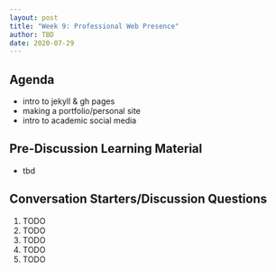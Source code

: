 ```yaml
---
layout: post
title: "Week 9: Professional Web Presence"
author: TBD
date: 2020-07-29
---
```


## Agenda
* intro to jekyll & gh pages
* making a portfolio/personal site
* intro to academic social media

## Pre-Discussion Learning Material

* tbd

## Conversation Starters/Discussion Questions

1. TODO
2. TODO
3. TODO
4. TODO
5. TODO

